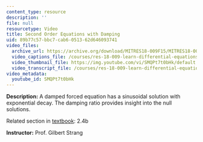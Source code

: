 ```yaml
---
content_type: resource
description: ''
file: null
resourcetype: Video
title: Second Order Equations with Damping
uid: 89b77c57-bbc7-cab6-0513-62d646093741
video_files:
  archive_url: https://archive.org/download/MITRES18-009F15/MITRES18-009F15_2_4b_SecondOrderDamping_300k.mp4
  video_captions_file: /courses/res-18-009-learn-differential-equations-up-close-with-gilbert-strang-and-cleve-moler-fall-2015/9813af0383f451f59c73df6d242faf8a_SMQPt7t0bHk.vtt
  video_thumbnail_file: https://img.youtube.com/vi/SMQPt7t0bHk/default.jpg
  video_transcript_file: /courses/res-18-009-learn-differential-equations-up-close-with-gilbert-strang-and-cleve-moler-fall-2015/67c2908c33a58227d9afafd6f3b17d10_SMQPt7t0bHk.pdf
video_metadata:
  youtube_id: SMQPt7t0bHk
---
```


**Description:** A damped forced equation has a sinusoidal solution with exponential decay. The damping ratio provides insight into the null solutions.

Related section in [textbook](http://www-math.mit.edu/~gs/dela/): 2.4b

**Instructor:** Prof. Gilbert Strang
